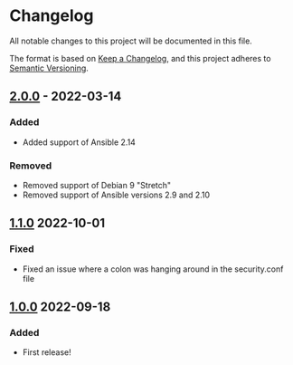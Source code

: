 # Changelog
All notable changes to this project will be documented in this file.

The format is based on [Keep a Changelog](https://keepachangelog.com/en/1.0.0/),
and this project adheres to [Semantic Versioning](https://semver.org/spec/v2.0.0.html).

<!--
## Unreleased
-->

## [2.0.0] - 2022-03-14
### Added
- Added support of Ansible 2.14

### Removed
- Removed support of Debian 9 "Stretch"
- Removed support of Ansible versions 2.9 and 2.10

## [1.1.0] 2022-10-01
### Fixed
- Fixed an issue where a colon was hanging around in the security.conf file

## [1.0.0] 2022-09-18
### Added
- First release!

[2.0.0]: https://github.com/SamK/ansible-role-acng/releases/tag/2.0.0
[1.1.0]: https://github.com/SamK/ansible-role-acng/releases/tag/1.1.0
[1.0.0]: https://github.com/SamK/ansible-role-acng/releases/tag/1.0.0
